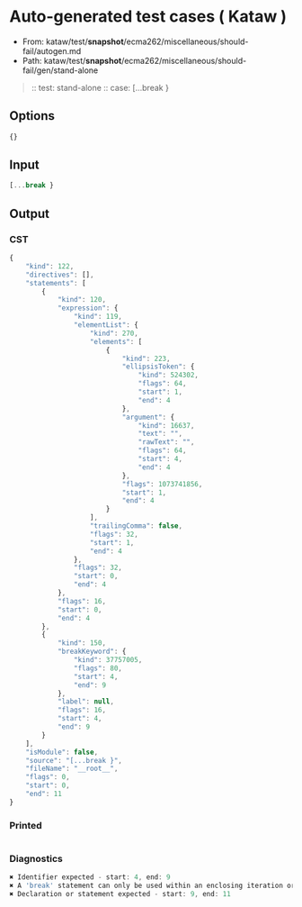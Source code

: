# Auto-generated test cases ( Kataw )
- From: kataw/test/__snapshot__/ecma262/miscellaneous/should-fail/autogen.md
- Path: kataw/test/__snapshot__/ecma262/miscellaneous/should-fail/gen/stand-alone
> :: test: stand-alone
> :: case: [...break }
## Options

`````js
{}
`````
## Input

`````js
[...break }
`````
## Output

### CST

```javascript
{
    "kind": 122,
    "directives": [],
    "statements": [
        {
            "kind": 120,
            "expression": {
                "kind": 119,
                "elementList": {
                    "kind": 270,
                    "elements": [
                        {
                            "kind": 223,
                            "ellipsisToken": {
                                "kind": 524302,
                                "flags": 64,
                                "start": 1,
                                "end": 4
                            },
                            "argument": {
                                "kind": 16637,
                                "text": "",
                                "rawText": "",
                                "flags": 64,
                                "start": 4,
                                "end": 4
                            },
                            "flags": 1073741856,
                            "start": 1,
                            "end": 4
                        }
                    ],
                    "trailingComma": false,
                    "flags": 32,
                    "start": 1,
                    "end": 4
                },
                "flags": 32,
                "start": 0,
                "end": 4
            },
            "flags": 16,
            "start": 0,
            "end": 4
        },
        {
            "kind": 150,
            "breakKeyword": {
                "kind": 37757005,
                "flags": 80,
                "start": 4,
                "end": 9
            },
            "label": null,
            "flags": 16,
            "start": 4,
            "end": 9
        }
    ],
    "isModule": false,
    "source": "[...break }",
    "fileName": "__root__",
    "flags": 0,
    "start": 0,
    "end": 11
}
```

### Printed

```javascript

```

### Diagnostics

```javascript
✖ Identifier expected - start: 4, end: 9
✖ A 'break' statement can only be used within an enclosing iteration or switch statement. - start: 9, end: 11
✖ Declaration or statement expected - start: 9, end: 11

```

